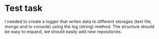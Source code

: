 # Test task
I needed to create a logger that writes data to different storages (text file, mongo and to console) using the log (string) method. The structure should be easy to expand, we should easily add new repositories.
